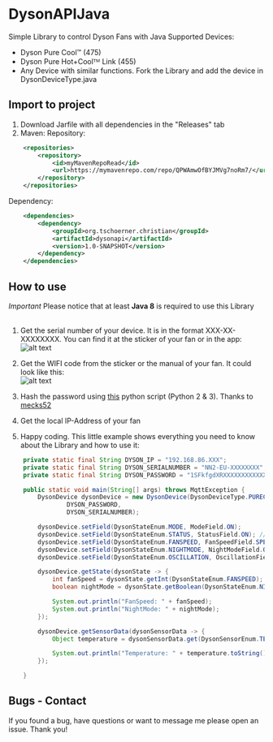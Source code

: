 # DysonAPIJava
Simple Library to control Dyson Fans with Java
Supported Devices:
- Dyson Pure Cool™ (475)
- Dyson Pure Hot+Coolᵀᴹ Link (455)
- Any Device with similar functions. Fork the Library and add the device in DysonDeviceType.java

## Import to project
1) Download Jarfile with all dependencies in the "Releases" tab
2) Maven:
Repository:
```xml
    <repositories>
        <repository>
            <id>myMavenRepoRead</id>
            <url>https://mymavenrepo.com/repo/QPWAmwOfBYJMVg7noRm7/</url>
        </repository>
    </repositories>
```
Dependency:
```xml
    <dependencies>
        <dependency>
            <groupId>org.tschoerner.christian</groupId>
            <artifactId>dysonapi</artifactId>
            <version>1.0-SNAPSHOT</version>
        </dependency>
    </dependencies>
```

## How to use
*Important* Please notice that at least **Java 8** is required to use this Library<br><br>

1) Get the serial number of your device. It is in the format XXX-XX-XXXXXXXX.
You can find it at the sticker of your fan or in the app:<br />
![alt text](https://cdn.tschoerner.cloud/hcRXygKoa5tzCuu3ylVY0wAt2vlNN9ni4CX82YLTnMqfyezQ "App")

2) Get the WIFI code from the sticker or the manual of your fan. It could look like this:<br>
![alt text](https://cdn.tschoerner.cloud/a5VHT2QBPia6eUf1uIQwPnBO2n1KCuMnjWyT9MBf7Etz1G3071 "Code")
3) Hash the password using [this](https://paste.tschoerner.cloud/r/PEs9p7dtyo) python script (Python 2 & 3). Thanks to [mecks52](https://github.com/mecks52/openhab2-dyson475/blob/master/getPwdHash.py)
4) Get the local IP-Address of your fan
5) Happy coding. This little example shows everything you need to know about the Library and how to use it: <br>
```java
    private static final String DYSON_IP = "192.168.86.XXX";
    private static final String DYSON_SERIALNUMBER = "NN2-EU-XXXXXXXX";
    private static final String DYSON_PASSWORD = "1SFkfgdXRXXXXXXXXXXXXXXXXXXXXXXX";

    public static void main(String[] args) throws MqttException {
        DysonDevice dysonDevice = new DysonDevice(DysonDeviceType.PURECOOLLINK, DYSON_IP,
                DYSON_PASSWORD,
                DYSON_SERIALNUMBER);

        dysonDevice.setField(DysonStateEnum.MODE, ModeField.ON);
        dysonDevice.setField(DysonStateEnum.STATUS, StatusField.ON); // not needed
        dysonDevice.setField(DysonStateEnum.FANSPEED, FanSpeedField.SPEED2);
        dysonDevice.setField(DysonStateEnum.NIGHTMODE, NightModeField.OFF);
        dysonDevice.setField(DysonStateEnum.OSCILLATION, OscillationField.ON);

        dysonDevice.getState(dysonState -> {
            int fanSpeed = dysonState.getInt(DysonStateEnum.FANSPEED);
            boolean nightMode = dysonState.getBoolean(DysonStateEnum.NIGHTMODE);

            System.out.println("FanSpeed: " + fanSpeed);
            System.out.println("NightMode: " + nightMode);
        });

        dysonDevice.getSensorData(dysonSensorData -> {
            Object temperature = dysonSensorData.get(DysonSensorEnum.TEMPERATURE);

            System.out.println("Temperature: " + temperature.toString());
        });

    }

```

## Bugs - Contact
If you found a bug, have questions or want to message me please open an issue. Thank you!

